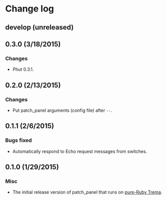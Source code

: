 # Change log

## develop (unreleased)


## 0.3.0 (3/18/2015)
### Changes
* Phut 0.3.1.


## 0.2.0 (2/13/2015)
### Changes
* Put patch_panel arguments (config file) after `--`.


## 0.1.1 (2/6/2015)
### Bugs fixed
* Automatically respond to Echo request messages from switches.


## 0.1.0 (1/29/2015)
### Misc
* The initial release version of patch_panel that runs on [pure-Ruby Trema](https://github.com/trema/trema_ruby).
